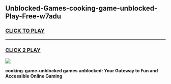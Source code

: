 
## Unblocked-Games-cooking-game-unblocked-Play-Free-w7adu
<h3>
<a href="https://premium76.site?title=cooking-game-unblocked&ref=12A">CLICK TO PLAY</a></h3>
<hr>

<h3>
<a href="https://premium76.site?title=cooking-game-unblocked&ref=12A">CLICK 2 PLAY</a>
  
</h3>

<a href="https://premium76.site?title=cooking-game-unblocked&ref=12A"><img src="https://clearcache.store/games.png"></a>


**cooking-game-unblocked games unblocked: Your Gateway to Fun and Accessible Online Gaming**
